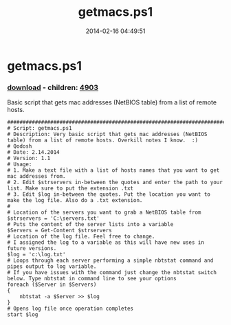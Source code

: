 ﻿---
pid:            4902
poster:         Qodosh
title:          getmacs.ps1
date:           2014-02-16 04:49:51
format:         posh
parent:         0
parent:         0
children:       4903
---

# getmacs.ps1

### [download](4902.ps1) - children: [4903](4903.md)

Basic script that gets mac addresses (NetBIOS table) from a list of remote hosts.

```posh
###############################################################################################################################
# Script: getmacs.ps1
# Description: Very basic script that gets mac addresses (NetBIOS table) from a list of remote hosts. Overkill notes I know.  :)
# Qodosh
# Date: 2.14.2014 
# Version: 1.1
# Usage: 
# 1. Make a text file with a list of hosts names that you want to get mac addresses from. 
# 2. Edit $strservers in-between the quotes and enter the path to your list. Make sure to put the extension .txt
# 3. Edit $log in-between the quotes. Put the location you want to make the log file. Also do a .txt extension.
#
# Location of the servers you want to grab a NetBIOS table from
$strservers = 'C:\servers.txt'
# Puts the content of the server lists into a variable
$Servers = Get-Content $strservers
# Location of the log file. Feel free to change.
# I assigned the log to a variable as this will have new uses in future versions.
$log = 'c:\log.txt'
# Loops through each server performing a simple nbtstat command and pipes output to log variable.
# If you have issues with the command just change the nbtstat switch below. Type nbtstat in command line to see your options
foreach ($Server in $Servers)
{
    nbtstat -a $Server >> $log
} 
# Opens log file once operation completes
start $log

```
